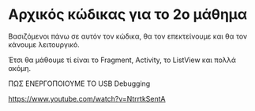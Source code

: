 Αρχικός κώδικας για το 2ο μάθημα
========

Βασιζόμενοι πάνω σε αυτόν τον κώδικα, θα τον επεκτείνουμε και θα τον κάνουμε λειτουργικό.

Έτσι θα μάθουμε τί είναι το Fragment, Activity, το ListView και πολλά ακόμη.

ΠΩΣ ΕΝΕΡΓΟΠΟΙΟΥΜΕ ΤΟ USB Debugging

https://www.youtube.com/watch?v=NtrrtkSentA
